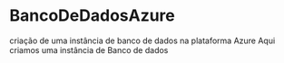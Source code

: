 # BancoDeDadosAzure
criação de uma instância de banco de dados na plataforma Azure
Aqui criamos uma instância de Banco de dados
